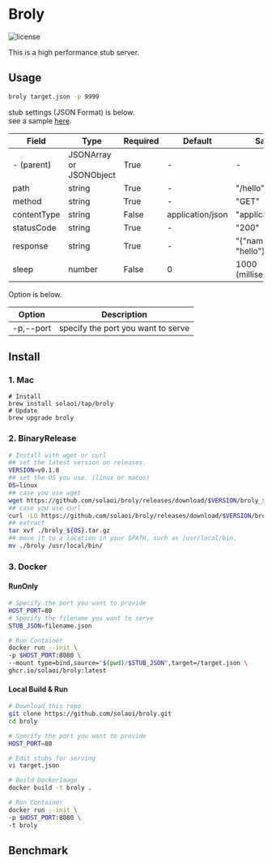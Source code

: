 # Broly

![license](https://img.shields.io/github/license/solaoi/broly)

This is a high performance stub server.

## Usage

```sh
broly target.json -p 9999
```

stub settings (JSON Format) is below.   
see a sample [here](https://raw.githubusercontent.com/solaoi/broly/main/target.json).

| Field       | Type                    | Required | Default          | Sample                  |
| ----------- | ----------------------- | -------- | ---------------- | ----------------------- |
| - (parent)  | JSONArray or JSONObject | True     | -                | -                       |
| path        | string                  | True     | -                | "/hello"                |
| method      | string                  | True     | -                | "GET"                   |
| contentType | string                  | False    | application/json | "application/json"      |
| statusCode  | string                  | True     | -                | "200"                   |
| response    | string                  | True     | -                | "{\"name\": \"hello\"}" |
| sleep       | number                  | False    | 0                | 1000 (milliseconds)     |

Option is below.

| Option    | Description                        |
| --------- | ---------------------------------- |
| -p,--port | specify the port you want to serve |

## Install

### 1. Mac

```
# Install
brew install solaoi/tap/broly
# Update
brew upgrade broly
```

### 2. BinaryRelease

```sh
# Install with wget or curl
## set the latest version on releases.
VERSION=v0.1.8
## set the OS you use. (linux or macos)
OS=linux
## case you use wget
wget https://github.com/solaoi/broly/releases/download/$VERSION/broly_${OS}.tar.gz
## case you use curl
curl -LO https://github.com/solaoi/broly/releases/download/$VERSION/broly_${OS}.tar.gz
## extract
tar xvf ./broly_${OS}.tar.gz
## move it to a location in your $PATH, such as /usr/local/bin.
mv ./broly /usr/local/bin/
```

### 3. Docker

#### RunOnly

```sh
# Specify the port you want to provide
HOST_PORT=80
# Specify the filename you want to serve
STUB_JSON=filename.json

# Run Container
docker run --init \
-p $HOST_PORT:8080 \
--mount type=bind,source="$(pwd)/$STUB_JSON",target=/target.json \ 
ghcr.io/solaoi/broly:latest
```

#### Local Build & Run

```sh
# Download this repo
git clone https://github.com/solaoi/broly.git
cd broly

# Specify the port you want to provide
HOST_PORT=80

# Edit stubs for serving
vi target.json

# Build DockerImage
docker build -t broly .

# Run Container
docker run --init \
-p $HOST_PORT:8080 \
-t broly
```

## Benchmark
